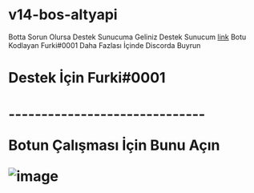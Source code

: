 # v14-bos-altyapi
Botta Sorun Olursa Destek Sunucuma Geliniz
Destek Sunucum [link](https://discord.gg/WRmfy54p4V)
Botu Kodlayan Furki#0001
Daha Fazlası İçinde Discorda Buyrun
<h1>Destek İçin Furki#0001<h1>
  ------------------------------
  
Botun Çalışması İçin Bunu Açın
  
  ![image](https://user-images.githubusercontent.com/74312970/185227065-e3156c3c-5f49-457f-93e7-6ea71ea430df.png)

